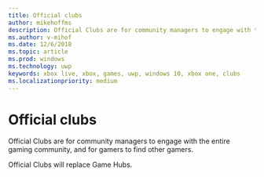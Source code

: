```yaml
---
title: Official clubs
author: mikehoffms
description: Official Clubs are for community managers to engage with the entire gaming community, and for gamers to find other gamers.
ms.author: v-mihof
ms.date: 12/6/2018
ms.topic: article
ms.prod: windows
ms.technology: uwp
keywords: xbox live, xbox, games, uwp, windows 10, xbox one, clubs
ms.localizationpriority: medium
---
```


# Official clubs

Official Clubs are for community managers to engage with the entire gaming community, and for gamers to find other gamers.

Official Clubs will replace Game Hubs.
